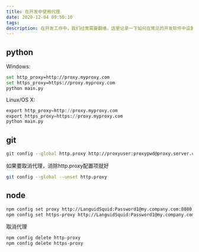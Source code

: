 ```yaml
---
title: 在开发中使用代理
date: 2020-12-04 09:50:10
tags:
description: 在开发工作中，我们经常需要翻墙，这里记录一下如何在常见的开发软件中设置使用代理。
---
```

## python

Windows:
```bash
set http_proxy=http://proxy.myproxy.com
set https_proxy=https://proxy.myproxy.com
python main.py
```

Linux/OS X:
```python
export http_proxy=http://proxy.myproxy.com
export https_proxy=https://proxy.myproxy.com
python main.py
```

## git

```bash
git config --global http.proxy http://proxyuser:proxypwd@proxy.server.com:8080
```

如果要取消代理，消除http.proxy配置项就好
```bash
git config --global --unset http.proxy
```

## node

```bash
npm config set proxy http://LanguidSquid:Password1@my.company.com:8080
npm config set https-proxy http://LanguidSquid:Password1@my.company.com:8080
```

取消代理
```bash
npm config delete http-proxy
npm config delete https-proxy
```
